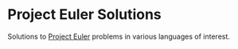 # Project Euler Solutions

Solutions to [Project Euler](https://projecteuler.net/archives) problems in
various languages of interest.

